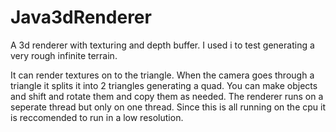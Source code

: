 # Java3dRenderer
A 3d renderer with texturing and depth buffer. I used i to test generating a very rough infinite terrain.

It can render textures on to the triangle. When the camera goes through a triangle it splits it into 2 triangles generating a quad.
You can make objects and shift and rotate them and copy them as needed. The renderer runs on a seperate thread but only on one thread. 
Since this is all running on the cpu it is reccomended to run in a low resolution.

